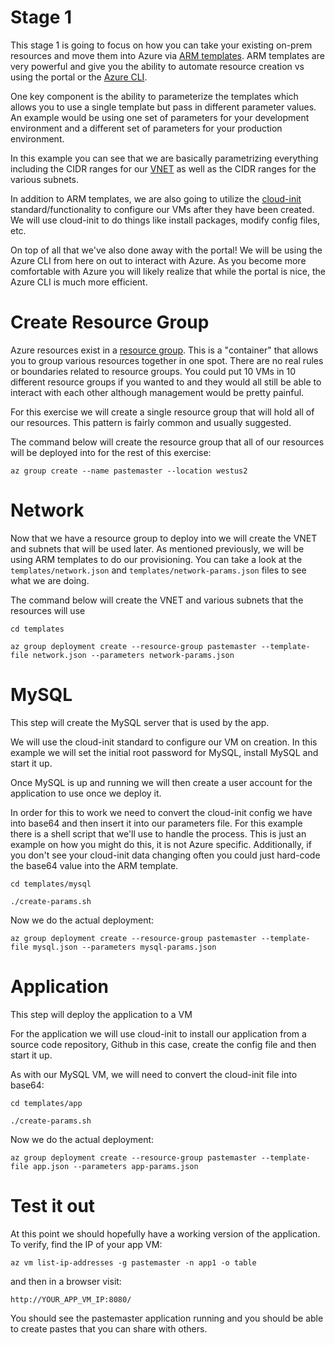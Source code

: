 # Stage 1

This stage 1 is going to focus on how you can take your existing on-prem resources and
move them into Azure via [ARM templates](https://docs.microsoft.com/en-us/azure/azure-resource-manager/resource-group-overview#template-deployment). 
ARM templates are very powerful and give you the ability to automate resource creation vs 
using the portal or the [Azure CLI](https://docs.microsoft.com/en-us/cli/azure/?view=azure-cli-latest). 

One key component is the ability to parameterize the templates which allows you to use
a single template but pass in different parameter values. An example would be using one
set of parameters for your development environment and a different set of parameters for
your production environment.

In this example you can see that we are basically parametrizing everything including the
CIDR ranges for our [VNET](https://docs.microsoft.com/en-us/azure/virtual-network/virtual-networks-overview) as well as the CIDR ranges for the various subnets.


In addition to ARM templates, we are also going to utilize the [cloud-init](https://cloud-init.io/) standard/functionality
to configure our VMs after they have been created. We will use cloud-init to do things like
install packages, modify config files, etc.


On top of all that we've also done away with the portal! We will be using the Azure CLI from here
on out to interact with Azure. As you become more comfortable with Azure you will likely realize
that while the portal is nice, the Azure CLI is much more efficient.


# Create Resource Group

Azure resources exist in a [resource group](https://docs.microsoft.com/en-us/azure/azure-resource-manager/resource-group-overview#resource-groups). 
This is a "container" that allows you to group
various resources together in one spot. There are no real rules or boundaries related to
resource groups. You could put 10 VMs in 10 different resource groups if you wanted to and
they would all still be able to interact with each other although management would be pretty 
painful.

For this exercise we will create a single resource group that will hold all of our
resources. This pattern is fairly common and usually suggested.

The command below will create the resource group that all of our resources will be 
deployed into for the rest of this exercise:

`az group create --name pastemaster --location westus2`

# Network

Now that we have a resource group to deploy into we will create the VNET and subnets
that will be used later. As mentioned previously, we will be using ARM templates to
do our provisioning. You can take a look at the `templates/network.json` and 
`templates/network-params.json` files to see what we are doing.

The command below will create the VNET and various subnets that the resources will use

`cd templates`


`az group deployment create --resource-group pastemaster --template-file network.json --parameters network-params.json`  


# MySQL
This step will create the MySQL server that is used by the app.


We will use the cloud-init standard to configure our VM on creation. In this example
we will set the initial root password for MySQL, install MySQL and start it up. 

Once MySQL is up and running we will then create a user account for the application to
use once we deploy it.

In order for this to work we need to convert the cloud-init config we have into base64
and then insert it into our parameters file. For this example there is a shell script that we'll
use to handle the process. This is just an example on how you might do
this, it is not Azure specific. Additionally, if you don't see your cloud-init data changing
often you could just hard-code the base64 value into the ARM template.

`cd templates/mysql`
    
    
`./create-params.sh`

Now we do the actual deployment:

`az group deployment create --resource-group pastemaster --template-file mysql.json --parameters mysql-params.json`

    
# Application
This step will deploy the application to a VM

For the application we will use cloud-init to install our application from a source code repository, Github in 
this case, create the config file and then start it up.


As with our MySQL VM, we will need to convert the cloud-init file into base64: 


`cd templates/app`
    
    
`./create-params.sh`

Now we do the actual deployment:

`az group deployment create --resource-group pastemaster --template-file app.json --parameters app-params.json`


# Test it out

At this point we should hopefully have a working version of the application. To verify, find the IP of your app VM:


`az vm list-ip-addresses -g pastemaster -n app1 -o table`


and then in a browser visit:


`http://YOUR_APP_VM_IP:8080/`


You should see the pastemaster application running and you should be able to create pastes
that you can share with others.
